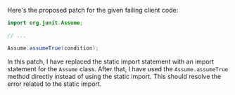 Here's the proposed patch for the given failing client code:
```java
import org.junit.Assume;

// ...

Assume.assumeTrue(condition);
```
In this patch, I have replaced the static import statement with an import statement for the `Assume` class. After that, I have used the `Assume.assumeTrue` method directly instead of using the static import. This should resolve the error related to the static import.